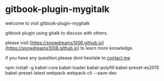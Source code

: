 # gitbook-plugin-mygitalk

welcome to visit gitbook-plugin-mygitalk

gitbook plugin using gitalk to discuss with others.

please visit [https://snowdreams1006.github.io](https://snowdreams1006.github.io) to learn more knowledge.

if you have any quesition,please dont hesitate to [contact me](snowdreams1006@163.com)

npm install -g babel-core babel-loader babel-polyfill babel-preset-es2015 babel-preset-latest webpack webpack-cli --save-dev


